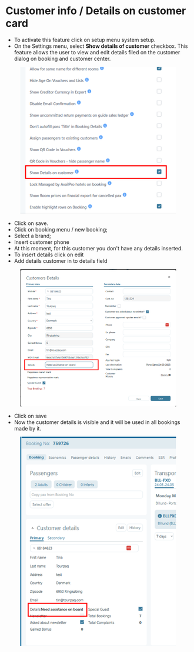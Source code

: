 # Customer info / Details on customer card

* To activate this feature click on setup menu system setup.
* On the Settings menu,  select **Show details of customer** checkbox. This feature allows the user to view and edit details filed on the customer dialog on booking and customer center.&#x20;

<figure><img src="../../.gitbook/assets/image (6) (1) (1) (1) (1) (1).png" alt=""><figcaption></figcaption></figure>

* Click on save.&#x20;
* Click on booking menu / new booking;&#x20;
* Select a brand;&#x20;
* Insert customer phone&#x20;
* At this moment, for this customer you don't have any details inserted.&#x20;
* To insert details click on edit&#x20;
* Add details customer in to details field&#x20;

<figure><img src="../../.gitbook/assets/image (7) (1) (1) (1) (1) (1).png" alt=""><figcaption></figcaption></figure>

* Click on save&#x20;
* Now the customer details is visible and it will be used in all bookings made by it.

<figure><img src="../../.gitbook/assets/image (8) (1) (1) (1) (1) (1).png" alt=""><figcaption></figcaption></figure>
